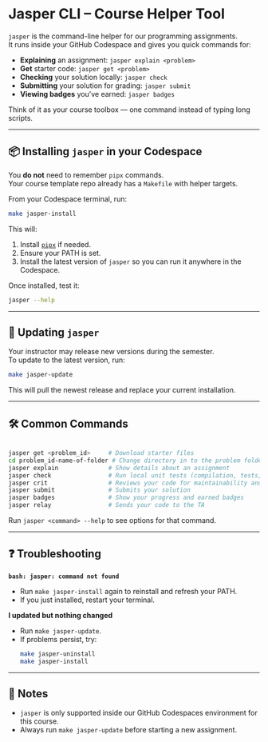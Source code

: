 # Jasper CLI – Course Helper Tool

`jasper` is the command-line helper for our programming assignments.  
It runs inside your GitHub Codespace and gives you quick commands for:

- **Explaining** an assignment: `jasper explain <problem>`
- **Get** starter code: `jasper get <problem>`
- **Checking** your solution locally: `jasper check`
- **Submitting** your solution for grading: `jasper submit`
- **Viewing badges** you’ve earned: `jasper badges`

Think of it as your course toolbox — one command instead of typing long scripts.

---

## 📦 Installing `jasper` in your Codespace

You **do not** need to remember `pipx` commands.  
Your course template repo already has a `Makefile` with helper targets.

From your Codespace terminal, run:

```bash
make jasper-install
```

This will:
1. Install [`pipx`](https://pypa.github.io/pipx/) if needed.
2. Ensure your PATH is set.
3. Install the latest version of `jasper` so you can run it anywhere in the Codespace.

Once installed, test it:

```bash
jasper --help
```

---

## 🔄 Updating `jasper`

Your instructor may release new versions during the semester.  
To update to the latest version, run:

```bash
make jasper-update
```

This will pull the newest release and replace your current installation.

---

## 🛠 Common Commands

```bash

jasper get <problem_id>     # Download starter files
cd problem_id-name-of-folder # Change directory in to the problem folder
jasper explain              # Show details about an assignment
jasper check                # Run local unit tests (compilation, tests, etc.)
jasper crit                 # Reviews your code for maintainability and readability (AI)
jasper submit               # Submits your solution
jasper badges               # Show your progress and earned badges
jasper relay                # Sends your code to the TA
```

Run `jasper <command> --help` to see options for that command.

---

## ❓ Troubleshooting

**`bash: jasper: command not found`**  
- Run `make jasper-install` again to reinstall and refresh your PATH.  
- If you just installed, restart your terminal.

**I updated but nothing changed**  
- Run `make jasper-update`.  
- If problems persist, try:
  ```bash
  make jasper-uninstall
  make jasper-install
  ```

---

## 📌 Notes
- `jasper` is only supported inside our GitHub Codespaces environment for this course.
- Always run `make jasper-update` before starting a new assignment.
